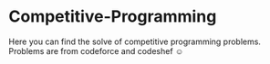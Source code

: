 # Competitive-Programming

Here you can find the solve of competitive programming problems. Problems are from codeforce and codeshef ☺️ 
